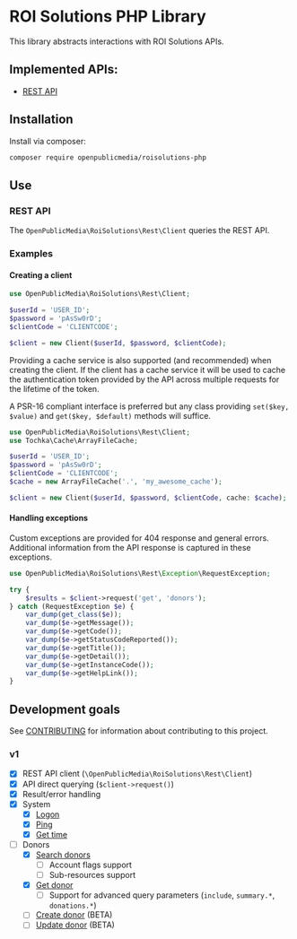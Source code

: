 # ROI Solutions PHP Library

This library abstracts interactions with ROI Solutions APIs.

## Implemented APIs:

- [REST API](https://secure2.roisolutions.net/api/help/)

## Installation

Install via composer:

```bash
composer require openpublicmedia/roisolutions-php
```

## Use

### REST API

The `OpenPublicMedia\RoiSolutions\Rest\Client` queries the REST API.

### Examples

#### Creating a client

```php
use OpenPublicMedia\RoiSolutions\Rest\Client;

$userId = 'USER_ID';
$password = 'pAsSw0rD';
$clientCode = 'CLIENTCODE';

$client = new Client($userId, $password, $clientCode);
```

Providing a cache service is also supported (and recommended) when creating the
client. If the client has a cache service it will be used to cache the
authentication token provided by the API across multiple requests for the
lifetime of the token.

A PSR-16 compliant interface is preferred but any class providing
`set($key, $value)` and `get($key, $default)` methods will suffice.

```php
use OpenPublicMedia\RoiSolutions\Rest\Client;
use Tochka\Cache\ArrayFileCache;

$userId = 'USER_ID';
$password = 'pAsSw0rD';
$clientCode = 'CLIENTCODE';
$cache = new ArrayFileCache('.', 'my_awesome_cache');

$client = new Client($userId, $password, $clientCode, cache: $cache);
```

#### Handling exceptions

Custom exceptions are provided for 404 response and general errors. Additional
information from the API response is captured in these exceptions.

```php
use OpenPublicMedia\RoiSolutions\Rest\Exception\RequestException;

try {
    $results = $client->request('get', 'donors');
} catch (RequestException $e) {
    var_dump(get_class($e));
    var_dump($e->getMessage());
    var_dump($e->getCode());
    var_dump($e->getStatusCodeReported());
    var_dump($e->getTitle());
    var_dump($e->getDetail());
    var_dump($e->getInstanceCode());
    var_dump($e->getHelpLink());
}
```

## Development goals

See [CONTRIBUTING](CONTRIBUTING.md) for information about contributing to
this project.

### v1

- [x] REST API client (`\OpenPublicMedia\RoiSolutions\Rest\Client`)
- [x] API direct querying (`$client->request()`)
- [x] Result/error handling
- [x] System
  - [x] [Logon](https://secure2.roisolutions.net/api/help/#/system/post-logon)
  - [x] [Ping](https://secure2.roisolutions.net/api/help/#/system/get-ping)
  - [x] [Get time](https://secure2.roisolutions.net/api/help/#/system/get-time)
- [ ] Donors
  - [x] [Search donors](https://secure2.roisolutions.net/api/help/#/donors/get-donors)
    - [ ] Account flags support
    - [ ] Sub-resources support
  - [x] [Get donor](https://secure2.roisolutions.net/api/help/#/donors/get-donor)
    - [ ] Support for advanced query parameters (`include`, `summary.*`, `donations.*`)
  - [ ] [Create donor](https://secure2.roisolutions.net/api/help/#/BETA%20TESTING/post-donor) (BETA)
  - [ ] [Update donor](https://secure2.roisolutions.net/api/help/#/BETA%20TESTING/patch-donors) (BETA)
